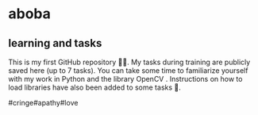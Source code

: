 # aboba
## learning and tasks
This is my first GitHub repository 😵‍💫. 
My tasks during training are publicly saved here (up to 7 tasks). You can take some time to familiarize yourself with my work in Python and the library OpenCV . Instructions on how to load libraries have also been added to some tasks 👀.

#cringe#apathy#love
